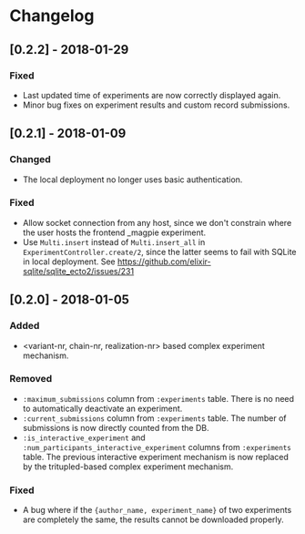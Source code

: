 # Changelog

## [0.2.2] - 2018-01-29

### Fixed

- Last updated time of experiments are now correctly displayed again.
- Minor bug fixes on experiment results and custom record submissions.

## [0.2.1] - 2018-01-09

### Changed

- The local deployment no longer uses basic authentication.

### Fixed

- Allow socket connection from any host, since we don't constrain where the user hosts the frontend \_magpie experiment.
- Use `Multi.insert` instead of `Multi.insert_all` in `ExperimentController.create/2`, since the latter seems to fail with SQLite in local deployment. See https://github.com/elixir-sqlite/sqlite_ecto2/issues/231

## [0.2.0] - 2018-01-05

### Added

- <variant-nr, chain-nr, realization-nr> based complex experiment mechanism.

### Removed

- `:maximum_submissions` column from `:experiments` table. There is no need to automatically deactivate an experiment.
- `:current_submissions` column from `:experiments` table. The number of submissions is now directly counted from the DB.
- `:is_interactive_experiment` and `:num_participants_interactive_experiment` columns from `:experiments` table. The previous interactive experiment mechanism is now replaced by the tritupled-based complex experiment mechanism.

### Fixed

- A bug where if the `{author_name, experiment_name}` of two experiments are completely the same, the results cannot be downloaded properly.

